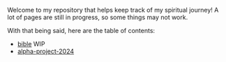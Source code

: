 Welcome to my repository that helps keep track of my spiritual journey! A lot of pages are still in progress, so some things may not work.

With that being said, here are the table of contents:
- [bible](https://andrewonozuka.github.io/esv/) WIP
- [alpha-project-2024](https://andrewonozuka.github.io/alpha-project-2024/)